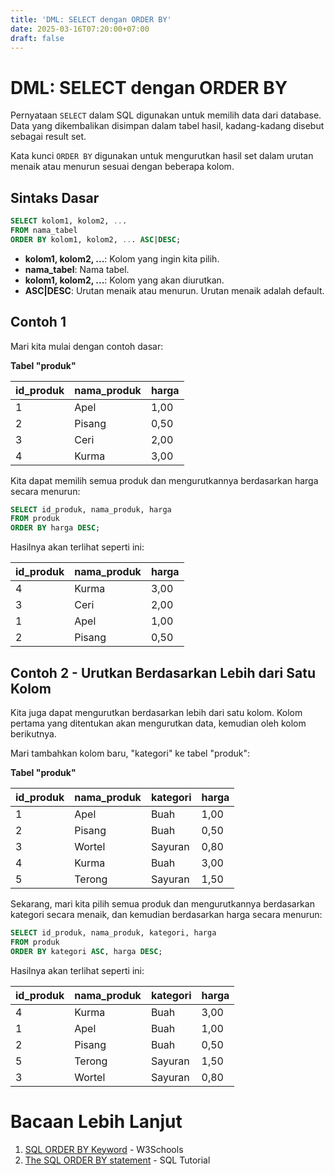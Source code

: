 ```yaml
---
title: 'DML: SELECT dengan ORDER BY'
date: 2025-03-16T07:20:00+07:00
draft: false
---
```


# DML: SELECT dengan ORDER BY

Pernyataan `SELECT` dalam SQL digunakan untuk memilih data dari database. Data yang dikembalikan disimpan dalam tabel hasil, kadang-kadang disebut sebagai result set.

Kata kunci `ORDER BY` digunakan untuk mengurutkan hasil set dalam urutan menaik atau menurun sesuai dengan beberapa kolom.

## Sintaks Dasar

```sql
SELECT kolom1, kolom2, ...
FROM nama_tabel
ORDER BY kolom1, kolom2, ... ASC|DESC;
```

- **kolom1, kolom2, ...**: Kolom yang ingin kita pilih.
- **nama_tabel**: Nama tabel.
- **kolom1, kolom2, ...**: Kolom yang akan diurutkan.
- **ASC|DESC**: Urutan menaik atau menurun. Urutan menaik adalah default.

## Contoh 1

Mari kita mulai dengan contoh dasar:

**Tabel "produk"**

| id_produk | nama_produk | harga |
| --------- | ----------- | ----- |
| 1         | Apel        | 1,00  |
| 2         | Pisang      | 0,50  |
| 3         | Ceri        | 2,00  |
| 4         | Kurma       | 3,00  |

Kita dapat memilih semua produk dan mengurutkannya berdasarkan harga secara menurun:

```sql
SELECT id_produk, nama_produk, harga
FROM produk
ORDER BY harga DESC;
```

Hasilnya akan terlihat seperti ini:

| id_produk | nama_produk | harga |
| --------- | ----------- | ----- |
| 4         | Kurma       | 3,00  |
| 3         | Ceri        | 2,00  |
| 1         | Apel        | 1,00  |
| 2         | Pisang      | 0,50  |

## Contoh 2 - Urutkan Berdasarkan Lebih dari Satu Kolom

Kita juga dapat mengurutkan berdasarkan lebih dari satu kolom. Kolom pertama yang ditentukan akan mengurutkan data, kemudian oleh kolom berikutnya.

Mari tambahkan kolom baru, "kategori" ke tabel "produk":

**Tabel "produk"**

| id_produk | nama_produk | kategori | harga |
| --------- | ----------- | -------- | ----- |
| 1         | Apel        | Buah     | 1,00  |
| 2         | Pisang      | Buah     | 0,50  |
| 3         | Wortel      | Sayuran  | 0,80  |
| 4         | Kurma       | Buah     | 3,00  |
| 5         | Terong      | Sayuran  | 1,50  |

Sekarang, mari kita pilih semua produk dan mengurutkannya berdasarkan kategori secara menaik, dan kemudian berdasarkan harga secara menurun:

```sql
SELECT id_produk, nama_produk, kategori, harga
FROM produk
ORDER BY kategori ASC, harga DESC;
```

Hasilnya akan terlihat seperti ini:

| id_produk | nama_produk | kategori | harga |
| --------- | ----------- | -------- | ----- |
| 4         | Kurma       | Buah     | 3,00  |
| 1         | Apel        | Buah     | 1,00  |
| 2         | Pisang      | Buah     | 0,50  |
| 5         | Terong      | Sayuran  | 1,50  |
| 3         | Wortel      | Sayuran  | 0,80  |

# Bacaan Lebih Lanjut

1. [SQL ORDER BY Keyword](https://www.w3schools.com/sql/sql_orderby.asp) - W3Schools
2. [The SQL ORDER BY statement](https://www.sqltutorial.org/sql-order-by/) - SQL Tutorial
